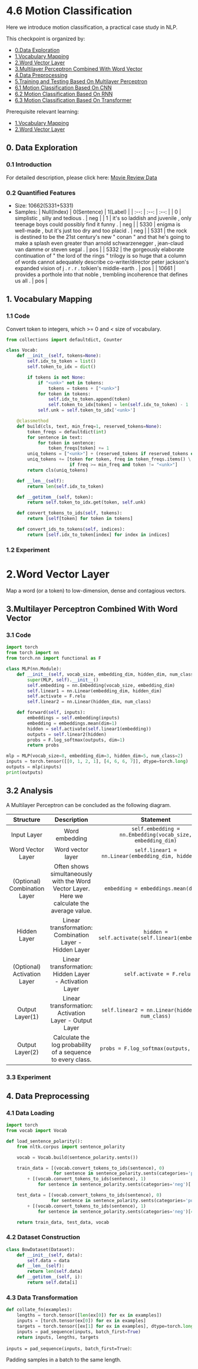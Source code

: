 # 4.6 Motion Classification


Here we introduce motion classification, a practical case study in NLP.

This checkpoint is organized by:
- [0.Data Exploration]()
- [1.Vocabulary Mapping ]()
- [2.Word Vector Layer]()
- [3.Multilayer Perceptron Combined With Word Vector]()
- [4.Data Preprocessing]()
- [5.Training and Testing Based On Multilayer Perceptron]()
- [6.1 Motion Classification Based On CNN]()
- [6.2 Motion Classification Based On RNN]()
- [6.3 Motion Classification Based On Transformer]()

Prerequisite relevant learning:
- [1.Vocabulary Mapping]()
- [2.Word Vector Layer]()

## 0. Data Exploration

### 0.1 Introduction

For detailed description, please click here: [Movie Review Data](https://www.cs.cornell.edu/people/pabo/movie-review-data/)

### 0.2 Quantified Features
- Size: 10662(5331+5331)
- Samples:
    | Null(Index) | 0(Sentence) | 1(Label) |
    | :--: | :--: | :--: |
    | 0 | simplistic , silly and tedious . | neg |
    | 1 | it's so laddish and juvenile , only teenage boys could possibly find it funny . | neg |
    | 5330 | enigma is well-made , but it's just too dry and too placid . | neg |
    | 5331 | the rock is destined to be the 21st century's new " conan " and that he's going to make a splash even greater than arnold schwarzenegger , jean-claud van damme or steven segal . | pos |
    | 5332 | the gorgeously elaborate continuation of " the lord of the rings " trilogy is so huge that a column of words cannot adequately describe co-writer/director peter jackson's expanded vision of j . r . r . tolkien's middle-earth . | pos |
    | 10661 | provides a porthole into that noble , trembling incoherence that defines us all . | pos |



## 1. Vocabulary Mapping

### 1.1 Code
Convert token to integers, which >= 0 and < size of vocabulary.



```python
from collections import defaultdict, Counter

class Vocab:
    def __init__(self, tokens=None):
        self.idx_to_token = list()
        self.token_to_idx = dict()

        if tokens is not None:
            if "<unk>" not in tokens:
                tokens = tokens + ["<unk>"]
            for token in tokens:
                self.idx_to_token.append(token)
                self.token_to_idx[token] = len(self.idx_to_token) - 1
            self.unk = self.token_to_idx['<unk>']

    @classmethod
    def build(cls, text, min_freq=1, reserved_tokens=None):
        token_freqs = defaultdict(int)
        for sentence in text:
            for token in sentence:
                token_freqs[token] += 1
        uniq_tokens = ["<unk>"] + (reserved_tokens if reserved_tokens else [])
        uniq_tokens += [token for token, freq in token_freqs.items() \
                        if freq >= min_freq and token != "<unk>"]
        return cls(uniq_tokens)

    def __len__(self):
        return len(self.idx_to_token)

    def __getitem__(self, token):
        return self.token_to_idx.get(token, self.unk)

    def convert_tokens_to_ids(self, tokens):
        return [self[token] for token in tokens]

    def convert_ids_to_tokens(self, indices):
        return [self.idx_to_token[index] for index in indices]
```


### 1.2 Experiment




# 2.Word Vector Layer

Map a word (or a token) to  low-dimension, dense and contagious vectors.



## 3.Multilayer Perceptron Combined With Word Vector

### 3.1 Code

```python
import torch
from torch import nn
from torch.nn import functional as F

class MLP(nn.Module):
    def __init__(self, vocab_size, embedding_dim, hidden_dim, num_class):
        super(MLP, self).__init__()
        self.embedding = nn.Embedding(vocab_size, embedding_dim)
        self.linear1 = nn.Linear(embedding_dim, hidden_dim)
        self.activate = F.relu
        self.linear2 = nn.Linear(hidden_dim, num_class)

    def forward(self, inputs):
        embeddings = self.embedding(inputs)
        embedding = embeddings.mean(dim=1)
        hidden = self.activate(self.linear1(embedding))
        outputs = self.linear2(hidden)
        probs = F.log_softmax(outputs, dim=1)
        return probs

mlp = MLP(vocab_size=8, embedding_dim=3, hidden_dim=5, num_class=2)
inputs = torch.tensor([[0, 1, 2, 1], [4, 6, 6, 7]], dtype=torch.long)
outputs = mlp(inputs)
print(outputs)
```

## 3.2 Analysis

A Multilayer Perceptron can be concluded as the following diagram.

| Structure |  Description | Statement | Shape |
| :--: | :--: | :--: | :--: |
| Input Layer |  Word embedding | ```self.embedding = nn.Embedding(vocab_size, embedding_dim)``` | (vocab_size, embedding_dim) |
| Word Vector Layer | Word vector layer |```self.linear1 = nn.Linear(embedding_dim, hidden_dim)``` | (embedding_dim, hidden_dim) | 
| (Optional) Combination Layer | Often shows simultaneously with the Word Vector Layer.<br>Here we calculate the average value. | ```embedding = embeddings.mean(dim=1)```| (embedding_dim, hidden_dim) |
| Hidden Layer | Linear transformation:<br>Combination Layer - Hidden Layer | ```hidden = self.activate(self.linear1(embedding))``` | (embedding_dim, hidden_dim) |
| (Optional) Activation Layer | Linear transformation:<br>Hidden Layer - Activation Layer | ``` self.activate = F.relu``` | (embedding_dim, hidden_dim) |
| Output Layer(1) | Linear transformation:<br>Activation Layer - Output Layer| ```self.linear2 = nn.Linear(hidden_dim, num_class)``` | (hidden_dim, num_class) |
| Output Layer(2) | Calculate the log probability of a sequence to every class.  | ```probs = F.log_softmax(outputs, dim=1)``` | (hidden_dim, num_class) |


### 3.3 Experiment



## 4. Data Preprocessing

### 4.1 Data Loading

```python
import torch
from vocab import Vocab

def load_sentence_polarity():
    from nltk.corpus import sentence_polarity

    vocab = Vocab.build(sentence_polarity.sents())

    train_data = [(vocab.convert_tokens_to_ids(sentence), 0)
                  for sentence in sentence_polarity.sents(categories='pos')[:4000]] \
        + [(vocab.convert_tokens_to_ids(sentence), 1)
            for sentence in sentence_polarity.sents(categories='neg')[:4000]]

    test_data = [(vocab.convert_tokens_to_ids(sentence), 0)
                 for sentence in sentence_polarity.sents(categories='pos')[4000:]] \
        + [(vocab.convert_tokens_to_ids(sentence), 1)
            for sentence in sentence_polarity.sents(categories='neg')[4000:]]

    return train_data, test_data, vocab
```


### 4.2 Dataset Construction

```python
class BowDataset(Dataset):
    def __init__(self, data):
        self.data = data
    def __len__(self):
        return len(self.data)
    def __getitem__(self, i):
        return self.data[i]
```

### 4.3 Data Transformation

```python
def collate_fn(examples):
    lengths = torch.tensor([len(ex[0]) for ex in examples])
    inputs = [torch.tensor(ex[0]) for ex in examples]
    targets = torch.tensor([ex[1] for ex in examples], dtype=torch.long)
    inputs = pad_sequence(inputs, batch_first=True)
    return inputs, lengths, targets
```

```inputs = pad_sequence(inputs, batch_first=True)```:

Padding samples in a batch to the same length.









